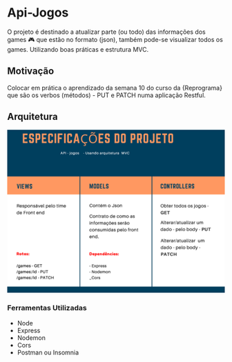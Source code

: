 # Api-Jogos


O projeto é destinado a atualizar parte (ou todo) das informações dos games 🎮 que estão no formato (json), também pode-se visualizar todos os games. Utilizando boas práticas e estrutura MVC.


## Motivação

Colocar em prática o aprendizado da semana 10 do curso da {Reprograma} que são os verbos (métodos) - PUT e PATCH numa aplicação Restful.

## Arquitetura

![Arquitetura do projeto](projeto.png)



### Ferramentas Utilizadas

* Node
* Express
* Nodemon
* Cors
* Postman ou  Insomnia